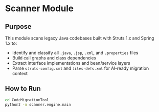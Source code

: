 # Scanner Module

## Purpose
This module scans legacy Java codebases built with Struts 1.x and Spring 1.x to:
- Identify and classify all `.java`, `.jsp`, `.xml`, and `.properties` files
- Build call graphs and class dependencies
- Extract interface implementations and bean/service layers
- Parse `struts-config.xml` and `tiles-defs.xml` for AI-ready migration context

## How to Run
```bash
cd CodeMigrationTool
python3 -m scanner.engine.main
